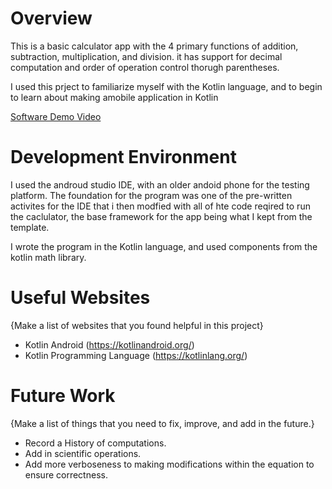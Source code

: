 # Overview

This is a basic calculator app with the 4 primary functions of addition, subtraction, multiplication, and division. it has support for decimal computation and order of operation control thorugh parentheses.

I used this prject to familiarize myself with the Kotlin language, and to begin to learn about making amobile application in Kotlin

[Software Demo Video](https://youtu.be/erQVWjmcIVk)

# Development Environment

I used the androud studio IDE, with an older andoid phone for the testing platform. The foundation for the program was one of the pre-written activites for the IDE that i then modfied with all of hte code reqired to run the caclulator, the base framework for the app being what I kept from the template.

I wrote the program in the Kotlin language, and used components from the kotlin math library.

# Useful Websites

{Make a list of websites that you found helpful in this project}

- Kotlin Android (https://kotlinandroid.org/)
- Kotlin Programming Language (https://kotlinlang.org/)

# Future Work

{Make a list of things that you need to fix, improve, and add in the future.}

- Record a History of computations.
- Add in scientific operations.
- Add more verboseness to making modifications within the equation to ensure correctness.